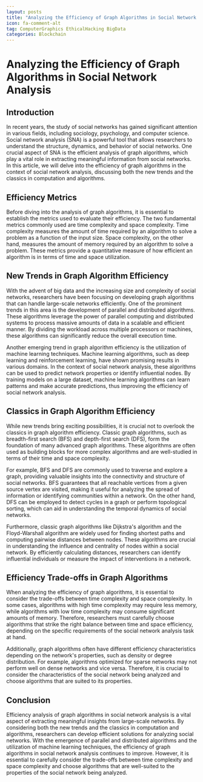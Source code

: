 ```yaml
---
layout: posts
title: "Analyzing the Efficiency of Graph Algorithms in Social Network Analysis"
icon: fa-comment-alt
tag: ComputerGraphics EthicalHacking BigData
categories: Blockchain
---
```



# Analyzing the Efficiency of Graph Algorithms in Social Network Analysis

## Introduction
In recent years, the study of social networks has gained significant attention in various fields, including sociology, psychology, and computer science. Social network analysis (SNA) is a powerful tool that allows researchers to understand the structure, dynamics, and behavior of social networks. One crucial aspect of SNA is the efficient analysis of graph algorithms, which play a vital role in extracting meaningful information from social networks. In this article, we will delve into the efficiency of graph algorithms in the context of social network analysis, discussing both the new trends and the classics in computation and algorithms.

## Efficiency Metrics
Before diving into the analysis of graph algorithms, it is essential to establish the metrics used to evaluate their efficiency. The two fundamental metrics commonly used are time complexity and space complexity. Time complexity measures the amount of time required by an algorithm to solve a problem as a function of the input size. Space complexity, on the other hand, measures the amount of memory required by an algorithm to solve a problem. These metrics provide a quantitative measure of how efficient an algorithm is in terms of time and space utilization.

## New Trends in Graph Algorithm Efficiency
With the advent of big data and the increasing size and complexity of social networks, researchers have been focusing on developing graph algorithms that can handle large-scale networks efficiently. One of the prominent trends in this area is the development of parallel and distributed algorithms. These algorithms leverage the power of parallel computing and distributed systems to process massive amounts of data in a scalable and efficient manner. By dividing the workload across multiple processors or machines, these algorithms can significantly reduce the overall execution time.

Another emerging trend in graph algorithm efficiency is the utilization of machine learning techniques. Machine learning algorithms, such as deep learning and reinforcement learning, have shown promising results in various domains. In the context of social network analysis, these algorithms can be used to predict network properties or identify influential nodes. By training models on a large dataset, machine learning algorithms can learn patterns and make accurate predictions, thus improving the efficiency of social network analysis.

## Classics in Graph Algorithm Efficiency
While new trends bring exciting possibilities, it is crucial not to overlook the classics in graph algorithm efficiency. Classic graph algorithms, such as breadth-first search (BFS) and depth-first search (DFS), form the foundation of many advanced graph algorithms. These algorithms are often used as building blocks for more complex algorithms and are well-studied in terms of their time and space complexity.

For example, BFS and DFS are commonly used to traverse and explore a graph, providing valuable insights into the connectivity and structure of social networks. BFS guarantees that all reachable vertices from a given source vertex are visited, making it useful for analyzing the spread of information or identifying communities within a network. On the other hand, DFS can be employed to detect cycles in a graph or perform topological sorting, which can aid in understanding the temporal dynamics of social networks.

Furthermore, classic graph algorithms like Dijkstra's algorithm and the Floyd-Warshall algorithm are widely used for finding shortest paths and computing pairwise distances between nodes. These algorithms are crucial in understanding the influence and centrality of nodes within a social network. By efficiently calculating distances, researchers can identify influential individuals or measure the impact of interventions in a network.

## Efficiency Trade-offs in Graph Algorithms
When analyzing the efficiency of graph algorithms, it is essential to consider the trade-offs between time complexity and space complexity. In some cases, algorithms with high time complexity may require less memory, while algorithms with low time complexity may consume significant amounts of memory. Therefore, researchers must carefully choose algorithms that strike the right balance between time and space efficiency, depending on the specific requirements of the social network analysis task at hand.

Additionally, graph algorithms often have different efficiency characteristics depending on the network's properties, such as density or degree distribution. For example, algorithms optimized for sparse networks may not perform well on dense networks and vice versa. Therefore, it is crucial to consider the characteristics of the social network being analyzed and choose algorithms that are suited to its properties.

## Conclusion
Efficiency analysis of graph algorithms in social network analysis is a vital aspect of extracting meaningful insights from large-scale networks. By considering both the new trends and the classics in computation and algorithms, researchers can develop efficient solutions for analyzing social networks. With the emergence of parallel and distributed algorithms and the utilization of machine learning techniques, the efficiency of graph algorithms in social network analysis continues to improve. However, it is essential to carefully consider the trade-offs between time complexity and space complexity and choose algorithms that are well-suited to the properties of the social network being analyzed.